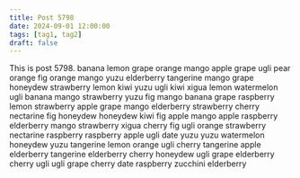 ```yaml
---
title: Post 5798
date: 2024-09-01 12:00:00
tags: [tag1, tag2]
draft: false
---
```

This is post 5798.
banana
lemon
grape
orange
mango
apple
grape
ugli
pear
orange
fig
orange
mango
yuzu
elderberry
tangerine
mango
grape
honeydew
strawberry
lemon
kiwi
yuzu
ugli
kiwi
xigua
lemon
watermelon
ugli
banana
mango
strawberry
yuzu
fig
mango
banana
grape
raspberry
lemon
strawberry
apple
grape
mango
elderberry
strawberry
cherry
nectarine
fig
honeydew
honeydew
kiwi
fig
apple
mango
apple
raspberry
elderberry
mango
strawberry
xigua
cherry
fig
ugli
orange
strawberry
nectarine
raspberry
raspberry
apple
ugli
date
yuzu
yuzu
watermelon
honeydew
yuzu
tangerine
lemon
orange
ugli
cherry
tangerine
apple
elderberry
tangerine
elderberry
cherry
honeydew
ugli
grape
elderberry
cherry
ugli
ugli
grape
cherry
date
raspberry
zucchini
elderberry
